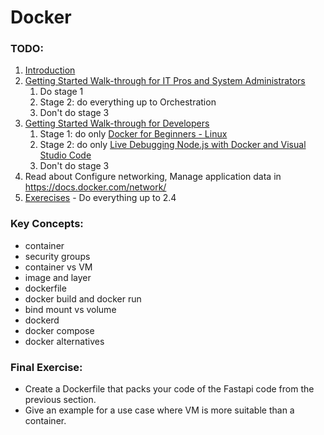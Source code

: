 # Docker

### TODO:
1. [Introduction](https://www.freecodecamp.org/news/a-beginner-friendly-introduction-to-containers-vms-and-docker-79a9e3e119b/)
2. [Getting Started Walk-through for IT Pros and System Administrators](https://training.play-with-docker.com)
    1. Do stage 1
    2. Stage 2: do everything up to Orchestration
    3. Don't do stage 3
3.  [Getting Started Walk-through for Developers](https://training.play-with-docker.com)
    1. Stage 1: do only [Docker for Beginners - Linux](https://training.play-with-docker.com/beginner-linux/)
    2. Stage 2: do only [Live Debugging Node.js with Docker and Visual Studio Code](https://training.play-with-docker.com/nodejs-live-debugging/)
    3. Don't do stage 3
4. Read about Configure networking, Manage application data in https://docs.docker.com/network/
5. [Exerecises](https://hamk-sysadmin-docker.github.io/exercises/) - Do everything up to 2.4

### Key Concepts:
-   container
-   security groups
-   container vs VM
-   image and layer
-   dockerfile
-   docker build and docker run
-   bind mount vs volume
-   dockerd
-   docker compose
-   docker alternatives

### Final Exercise:
- Create a Dockerfile that packs your code of the Fastapi code from the previous section.
- Give an example for a use case where VM is more suitable than a container.